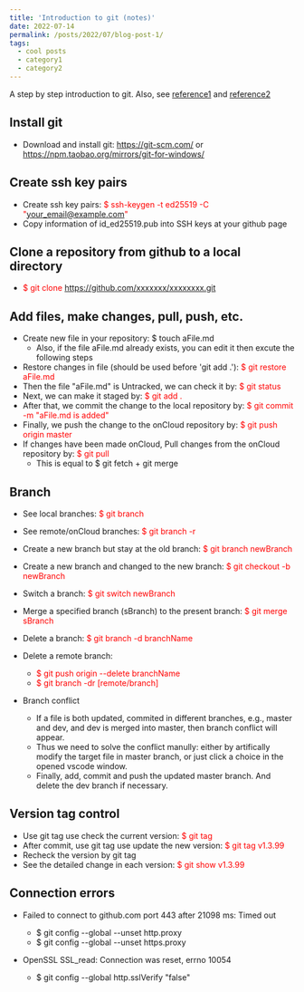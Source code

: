 ```yaml
---
title: 'Introduction to git (notes)'
date: 2022-07-14
permalink: /posts/2022/07/blog-post-1/
tags:
  - cool posts
  - category1
  - category2
---
```


A step by step introduction to git. Also, see [reference1](https://gitee.com/all-about-git) and [reference2](https://www.bilibili.com/video/BV1FE411P7B3?share_source=copy_web)

<b>Install git</b>
------
* Download and install git: <https://git-scm.com/> or <https://npm.taobao.org/mirrors/git-for-windows/>

<b>Create ssh key pairs</b>
------
* Create ssh key pairs: <font color="red">$ ssh-keygen -t ed25519 -C "your_email@example.com"</font>
* Copy information of id_ed25519.pub into SSH keys at your github page

<b>Clone a repository from github to a local directory</b>
------
* <font color="red">$ git clone https://github.com/xxxxxxx/xxxxxxxx.git</font>

<b>Add files, make changes, pull, push, etc.</b>
------
*	Create new file in your repository: $ touch aFile.md
    - Also, if the file aFile.md already exists, you can edit it then excute the following steps
* Restore changes in file (should be used before 'git add .'): <font color="red">$ git restore aFile.md</font>
*	Then the file "aFile.md" is Untracked, we can check it by: <font color="red">$ git status</font>
*	Next, we can make it staged by: <font color="red">$ git add .</font>
*	After that, we commit the change to the local repository by: <font color="red">$ git commit -m "aFile.md is added"</font>
*	Finally, we push the change to the onCloud repository by: <font color="red">$ git push origin master</font>
*	If changes have been made onCloud, Pull changes from the onCloud repository by: <font color="red">$ git pull</font>
    - This is equal to \$ git fetch + git merge

<b>Branch</b>
------
* See local branches: <font color="red">$ git branch</font>
* See remote/onCloud branches: <font color="red">$ git branch -r</font>
* Create a new branch but stay at the old branch: <font color="red">$ git branch newBranch</font>
* Create a new branch and changed to the new branch: <font color="red">$ git checkout -b newBranch</font>
* Switch a branch: <font color="red">$ git switch newBranch</font>
* Merge a specified branch (sBranch) to the present branch: <font color="red">$ git merge sBranch</font>
* Delete a branch: <font color="red">$ git branch -d branchName</font>
* Delete a remote branch: 
    - <font color="red">$ git push origin --delete branchName</font>
    - <font color="red">$ git branch -dr [remote/branch]</font>

* Branch conflict
    - If a file is both updated, commited in different branches, e.g., master and dev, and dev is merged into master, then branch conflict will appear.
    - Thus we need to solve the conflict manully: either by artifically modify the target file in master branch, or just click a choice in the opened vscode window.
    - Finally, add, commit and push the updated master branch. And delete the dev branch if necessary.

<b>Version tag control</b>
------
* Use git tag use check the current version: <font color="red">$ git tag</font>
* After commit, use git tag use update the new version: <font color="red">$ git tag v1.3.99</font>
* Recheck the version by git tag
* See the detailed change in each version: <font color="red">$ git show v1.3.99</font>

<b>Connection errors</b>
------
* Failed to connect to github.com port 443 after 21098 ms: Timed out
   - $ git config --global --unset http.proxy
   - $ git config --global --unset https.proxy

* OpenSSL SSL_read: Connection was reset, errno 10054
   - $ git config --global http.sslVerify "false" 